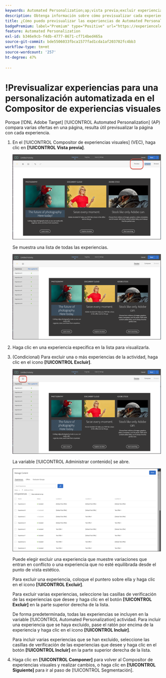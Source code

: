 ```yaml
---
keywords: Automated Personalization;ap;vista previa;excluir experiencia;
description: Obtenga información sobre cómo previsualizar cada experiencia en una actividad de Automated Personalization (AP) en Adobe [!DNL Target] usar el Compositor de experiencias visuales (VEC).
title: ¿Cómo puedo previsualizar las experiencias de Automated Personalization en el VEC?
badgePremium: label="Premium" type="Positive" url="https://experienceleague.adobe.com/docs/target/using/introduction/intro.html?lang=en#premium newtab=true" tooltip="See what's included in Target Premium."
feature: Automated Personalization
exl-id: b346e9cb-f4db-4777-8671-cf714bed465a
source-git-commit: bde5506033fbca1577fad1cda1af203702fc4bb3
workflow-type: tm+mt
source-wordcount: '257'
ht-degree: 47%

---
```


# !Previsualizar experiencias para una personalización automatizada en el Compositor de experiencias visuales

Porque [!DNL Adobe Target] [!UICONTROL Automated Personalization] (AP) compara varias ofertas en una página, resulta útil previsualizar la página con cada experiencia.

1. En el [!UICONTROL Compositor de experiencias visuales] (VEC), haga clic en **[!UICONTROL Vista previa]**.

   ![Icono de vista previa](/help/main/c-activities/t-automated-personalization/assets/preview.png)

   Se muestra una lista de todas las experiencias.

   ![Previsualizar experiencias](/help/main/c-activities/t-automated-personalization/assets/ap_preview-new.png)

1. Haga clic en una experiencia específica en la lista para visualizarla.

1. (Condicional) Para excluir una o más experiencias de la actividad, haga clic en el icono **[!UICONTROL Excluir]**.

   ![Icono Excluir](/help/main/c-activities/t-automated-personalization/assets/ap_exclude-new.png)

   La variable [!UICONTROL Administrar contenido] se abre.

   ![Cuadro de diálogo Administrar contenido](/help/main/c-activities/t-automated-personalization/assets/preview-exclude.png)

   Puede elegir excluir una experiencia que muestre variaciones que entran en conflicto o una experiencia que no esté equilibrada desde el punto de vista estético.

   Para excluir una experiencia, coloque el puntero sobre ella y haga clic en el icono **[!UICONTROL Excluir]**.

   Para excluir varias experiencias, seleccione las casillas de verificación de las experiencias que desee y haga clic en el botón **[!UICONTROL Excluir]** en la parte superior derecha de la lista.

   De forma predeterminada, todas las experiencias se incluyen en la variable [!UICONTROL Automated Personalization] actividad. Para incluir una experiencia que se haya excluido, pase el ratón por encima de la experiencia y haga clic en el icono **[!UICONTROL Incluir]**.

   Para incluir varias experiencias que se han excluido, seleccione las casillas de verificación de las experiencias que desee y haga clic en el botón **[!UICONTROL Incluir]** en la parte superior derecha de la lista.

1. Haga clic en **[!UICONTROL Componer]** para volver al Compositor de experiencias visuales y realizar cambios, o haga clic en **[!UICONTROL Siguiente]** para ir al paso de [!UICONTROL Segmentación].
